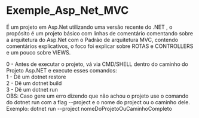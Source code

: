 # Exemple_Asp_Net_MVC
É um projeto em Asp.Net utilizando  uma versão  recente do .NET , o propósito é um projeto básico com linhas de comentário comentando sobre a arquitetura do Asp.Net com o Padrão de arquitetura MVC, contendo comentários explicativos, o foco foi explicar sobre ROTAS e CONTROLLERS e um pouco sobre VIEWS.

0 - Antes de executar o projeto, vá via CMD/SHELL dentro do caminho do Projeto Asp.NET e execute esses comandos:
<br/>
1 - Dê um dotnet restore 
<br/>
2 - Dê um dotnet build
<br/>
3 - Dê um dotnet run
<br/>
OBS: Caso gere um erro dizendo que não achou o projeto use o comando do dotnet run com a flag --project e o nome do project ou o caminho dele.
<br/>
Exemplo: dotnet run --project nomeDoProjetoOuCaminhoCompleto
